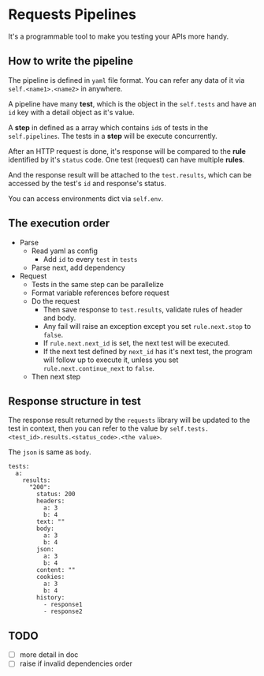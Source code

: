 # Requests Pipelines

It's a programmable tool to make you testing your APIs more handy.

## How to write the pipeline

The pipeline is defined in `yaml` file format. You can refer any data of it via `self.<name1>.<name2>` in anywhere.

A pipeline have many **test**, which is the object in the `self.tests` and have an `id` key with a detail object as it's value.

A **step** in defined as a array which contains `id`s of tests in the `self.pipelines`. The tests in a **step** will be execute concurrently.

After an HTTP request is done, it's response will be compared to the **rule** identified by it's `status` code. One test (request) can have multiple **rules**.

And the response result will be attached to the `test.results`,  which can be accessed by the test's `id` and response's status.

You can access environments dict via `self.env`.

## The execution order

* Parse
    * Read yaml as config
        * Add `id` to every `test` in `tests`
    * Parse next, add dependency
* Request
    * Tests in the same step can be parallelize
    * Format variable references before request
    * Do the request
        * Then save response to `test.results`, validate rules of header and body.
        * Any fail will raise an exception except you set `rule.next.stop` to `false`.
        * If `rule.next.next_id` is set, the next test will be executed.
        * If the next test defined by `next_id` has it's next test, the program will follow up to execute it, unless you set `rule.next.continue_next` to `false`.
    * Then next step

## Response structure in test

The response result returned by the `requests` library will be updated to the test in context, then you can refer to the value by `self.tests.<test_id>.results.<status_code>.<the value>`.

The `json` is same as `body`.

```
tests:
  a:
    results:
      "200":
        status: 200
        headers:
          a: 3
          b: 4
        text: ""
        body:
          a: 3
          b: 4
        json:
          a: 3
          b: 4
        content: ""
        cookies:
          a: 3
          b: 4
        history:
          - response1
          - response2
```

## TODO

- [ ] more detail in doc
- [ ] raise if invalid dependencies order
